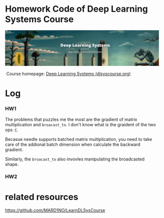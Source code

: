 # Homework Code of **Deep Learning Systems Course** 

![image-20221006203152446](README.assets/image-20221006203152446.png)

​	Course homepage: [Deep Learning Systems (dlsyscourse.org)](https://dlsyscourse.org/)

# Log

### HW1

The problems that puzzles me the most are the gradient of matrix multiplication and `broacast_to`. I don't know what is the graident of the two ops :(.

Becasue needle supports batched matrix multiplication, you need to take care of the addional batch dimension when calculate the backward gradient.

Similarly, the `broacast_to` also invovles manipulating the broadcasted shape.

### HW2


# related resources

https://github.com/MARD1NO/LearnDLSysCourse
